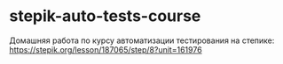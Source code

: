 # stepik-auto-tests-course
Домашняя работа по курсу автоматизации тестирования на степике: https://stepik.org/lesson/187065/step/8?unit=161976
